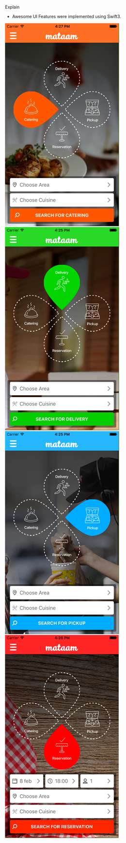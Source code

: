Explain

- Awesome UI Features were implemented using Swift3.


![Alt text](https://github.com/DennisVanBasten/Frontend-Development-Using-Swift-3/blob/master/1catering.png "Catering")
![Alt text](https://github.com/DennisVanBasten/Frontend-Development-Using-Swift-3/blob/master/1delivery.png "Delievery")
![Alt text](https://github.com/DennisVanBasten/Frontend-Development-Using-Swift-3/blob/master/1pickup.png "Pickup")
![Alt text](https://github.com/DennisVanBasten/Frontend-Development-Using-Swift-3/blob/master/1reservation.png "Reservation")
